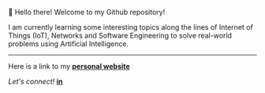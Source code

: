 :wave: Hello there! Welcome to my Github repository!

I am currently learning some interesting topics along the lines of Internet of Things (IoT), Networks and Software Engineering to solve real-world problems using Artificial Intelligence. 

<!-- [![Anurag's GitHub stats](https://github-readme-stats.vercel.app/api?username=abhishekchandar&count_private=true&hide_title=true&theme=dracula)](https://github.com/anuraghazra/github-readme-stats) -->


***
Here is a link to my [**personal website**](https://abhishekchandar.github.io/)


*Let's connect!* [**in**](https://www.linkedin.com/in/abhishekchandar/)
